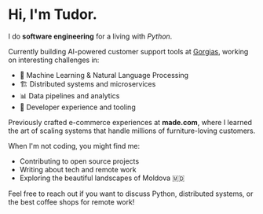 # Hi, I'm Tudor.

I do **software engineering** for a living with _Python_.

Currently building AI-powered customer support tools at [Gorgias](https://gorgias.com/), working on interesting challenges in:
- 🤖 Machine Learning & Natural Language Processing
- 🏗️ Distributed systems and microservices
- 📊 Data pipelines and analytics
- 🚀 Developer experience and tooling

Previously crafted e-commerce experiences at **made.com**, where I learned the art of scaling systems that handle millions of furniture-loving customers.

When I'm not coding, you might find me:
- Contributing to open source projects
- Writing about tech and remote work
- Exploring the beautiful landscapes of Moldova 🇲🇩

Feel free to reach out if you want to discuss Python, distributed systems, or the best coffee shops for remote work!
